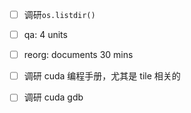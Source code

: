 * [ ] 调研`os.listdir()`

* [ ] qa: 4 units

* [ ] reorg: documents 30 mins

* [ ] 调研 cuda 编程手册，尤其是 tile 相关的

* [ ] 调研 cuda gdb